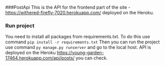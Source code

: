 ###PostApi
This is the API for the frontend part of the site - https://withered-firefly-7020.herokuapp.com/ deployed on the Heroku.

### Run project
You need to install all packages from requirements.txt.
To do this use command ```pip install -r requirements.txt```
Then you can run the project use command ```py manage.py runserver``` and go to the local host.
API is deployed on the Heroku https://young-garden-17464.herokuapp.com/api/posts/ you can check.
